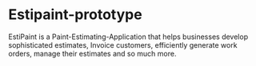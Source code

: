 # Estipaint-prototype
EstiPaint is a Paint-Estimating-Application that helps businesses develop sophisticated estimates, Invoice customers, efficiently generate work orders, manage their estimates and so much more. 
